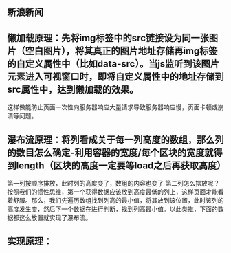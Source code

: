 ## 新浪新闻

## 懒加载原理：先将img标签中的src链接设为同一张图片（空白图片），将其真正的图片地址存储再img标签的自定义属性中（比如data-src）。当js监听到该图片元素进入可视窗口时，即将自定义属性中的地址存储到src属性中，达到懒加载的效果。
这样做能防止页面一次性向服务器响应大量请求导致服务器响应慢，页面卡顿或崩溃等问题。
## 瀑布流原理：将列看成关于每一列高度的数组，那么列的数目怎么确定-利用容器的宽度/每个区块的宽度就得到length（区块的高度一定要等load之后再获取高度）
第一列按顺序排放，此时列的高度变了，数组的内容也变了
第二列怎么摆放呢？  按照我们的惯性思维，第一个获得数据应该放到高度最低的列上，这样页面才能看着舒服。那么，我们先遍历数组找到列高的最小值，将其放到该位置，此时该列的高度发生变，然后下一个数据在进行判断，找到列高最小值。以此类推，下面的数据都这么放置就实现了瀑布流。
## 实现原理：
